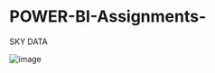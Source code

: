 # POWER-BI-Assignments-

SKY DATA

![image](https://user-images.githubusercontent.com/42671977/96592255-d557d700-1305-11eb-98b2-846386e5f4c9.png)
